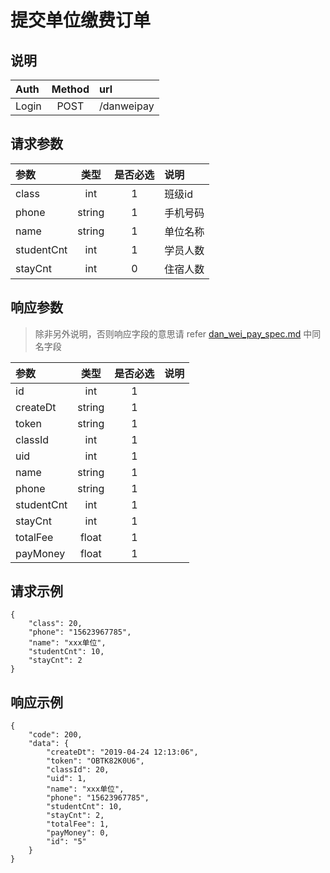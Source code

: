 # 提交单位缴费订单

## 说明

|  Auth  |  Method  |  url  |
| :----  | :----:   | :---- |
|  Login  |  POST  |  /danweipay  |

## 请求参数

|  参数  |  类型  |  是否必选  |  说明  |
| :---- | :----: | :----:   | :----  |
| class | int | 1 | 班级id |
| phone | string | 1 | 手机号码 |
| name | string | 1 | 单位名称 |
| studentCnt | int | 1 | 学员人数 |
| stayCnt | int | 0 | 住宿人数 |

## 响应参数

> 除非另外说明，否则响应字段的意思请 refer [dan_wei_pay_spec.md](/dan_wei_pay_spec.md) 中同名字段

|  参数  |  类型  |  是否必选  |  说明  |
| :---- | :----: | :----:   | :----  |
|  id  |  int  |  1  |  |
|  createDt  |  string  |  1  |  |
|  token  |  string  |  1  |  |
|  classId  |  int  |  1  |  |
|  uid  |  int  |  1  |  |
|  name  |  string  |  1  |  |
|  phone  |  string  |  1  |  |
|  studentCnt  |  int  |  1  |  |
|  stayCnt  |  int  |  1  |  |
|  totalFee  |  float  |  1  |  |
|  payMoney  |  float  |  1  |  |

## 请求示例

```
{
    "class": 20,
    "phone": "15623967785",
    "name": "xxx单位",
    "studentCnt": 10,
    "stayCnt": 2
}
```

## 响应示例

```
{
    "code": 200,
    "data": {
        "createDt": "2019-04-24 12:13:06",
        "token": "OBTK82K0U6",
        "classId": 20,
        "uid": 1,
        "name": "xxx单位",
        "phone": "15623967785",
        "studentCnt": 10,
        "stayCnt": 2,
        "totalFee": 1,
        "payMoney": 0,
        "id": "5"
    }
}
```